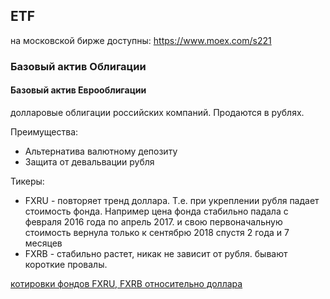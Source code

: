 ## ETF

на московской бирже доступны: https://www.moex.com/s221

### Базовый актив Облигации


#### Базовый актив Еврооблигации
долларовые облигации российских компаний. Продаются в рублях.

Преимущества:
- Альтернатива валютному депозиту
- Защита от девальвации рубля

Тикеры:
- FXRU - повторяет тренд доллара. Т.е. при укреплении рубля падает стоимость фонда. Например цена фонда стабильно падала с февраля 2016 года по апрель 2017. и свою первоначальную стоимость вернула только к сентябрю 2018 спустя 2 года и 7 месяцев
- FXRB - стабильно растет, никак не зависит от рубля. бывают короткие провалы.

[котировки фондов FXRU, FXRB относительно доллара](https://www.tradingview.com/x/Bq5qYp8I/)
